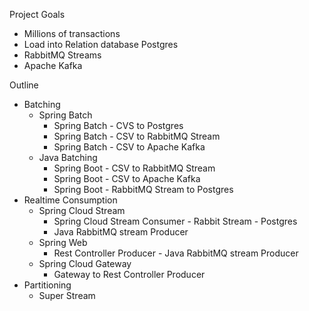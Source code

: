 

Project Goals

- Millions of transactions
- Load into Relation database Postgres
- RabbitMQ Streams
- Apache Kafka

Outline 

- Batching
  - Spring Batch
    - Spring Batch - CVS to Postgres
    - Spring Batch - CSV to RabbitMQ Stream
    - Spring Batch - CSV to Apache Kafka
  - Java Batching 
    - Spring Boot - CSV to RabbitMQ Stream
    - Spring Boot - CSV to Apache Kafka
    - Spring Boot - RabbitMQ Stream to Postgres
- Realtime Consumption
  - Spring Cloud Stream
    - Spring Cloud Stream Consumer - Rabbit Stream - Postgres
    - Java RabbitMQ stream Producer
  - Spring Web
    - Rest Controller Producer - Java RabbitMQ stream Producer
  - Spring Cloud Gateway
    - Gateway to Rest Controller Producer
- Partitioning
  - Super Stream